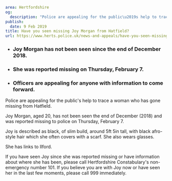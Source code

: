```yaml
area: Hertfordshire
og:
  description: "Police are appealing for the public\u2019s help to trace a woman who has gone missing from Hatfield."
publish:
  date: 9 Feb 2019
title: Have you seen missing Joy Morgan from Hatfield?
url: https://www.herts.police.uk/news-and-appeals/have-you-seen-missing-joy-morgan-from-hatfield-2528b
```

* ### Joy Morgan has not been seen since the end of December 2018.

 * ### She was reported missing on Thursday, February 7.

 * ### Officers are appealing for anyone with information to come forward.

Police are appealing for the public's help to trace a woman who has gone missing from Hatfield.

Joy Morgan, aged 20, has not been seen the end of December (2018) and was reported missing to police on Thursday, February 7.

Joy is described as black, of slim build, around 5ft 5in tall, with black afro-style hair which she often covers with a scarf. She also wears glasses.

She has links to Ilford.

If you have seen Joy since she was reported missing or have information about where she has been, please call Hertfordshire Constabulary's non-emergency number 101. If you believe you are with Joy now or have seen her in the last few moments, please call 999 immediately.
